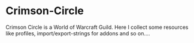 # Crimson-Circle
Crimson Circle is a World of Warcraft Guild. Here I collect some resources like profiles, import/export-strings for addons and so on….
